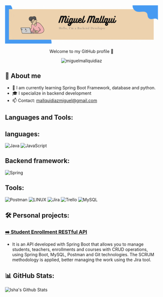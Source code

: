 <a href="#">![Logo](https://github.com/miguelmallquidiaz/miguelmallquidiaz/blob/main/banner%20GitHub.gif)
</a>
<p align="center">Welcome to my GitHub profile 👋</p>

<p align="center">
  <a><img src="https://komarev.com/ghpvc/?username=miguelmallquidiaz&label=Profile%20views&color=0e75b6&style=flat" alt="miguelmallquidiaz"></a>
</p>

## 📖 About me
* 🌱 I am currently learning Spring Boot Framework, database and python.
* 🎓 I specialize in backend development
* 📫 Contact: mallquidiazmiguel@gmail.com

## Languages and Tools:

## languages:
![Java](https://img.shields.io/badge/java-%23ED8B00.svg?style=for-the-badge&logo=java&logoColor=white) 
![JavaScript](https://img.shields.io/badge/javascript-%23323330.svg?style=for-the-badge&logo=javascript&logoColor=%23F7DF1E)

## Backend framework:
![Spring](https://img.shields.io/badge/spring-%236DB33F.svg?style=for-the-badge&logo=spring&logoColor=white) 

## Tools:
![Postman](https://img.shields.io/badge/Postman-FF6C37?style=for-the-badge&logo=postman&logoColor=white) 
![LINUX](https://img.shields.io/badge/Linux-FCC624?style=for-the-badge&logo=linux&logoColor=black) 
![Jira](https://img.shields.io/badge/jira-%230A0FFF.svg?style=for-the-badge&logo=jira&logoColor=white) 
![Trello](https://img.shields.io/badge/Trello-%23026AA7.svg?style=for-the-badge&logo=Trello&logoColor=white)
![MySQL](https://img.shields.io/badge/mysql-%2300f.svg?style=for-the-badge&logo=mysql&logoColor=white)

## 🛠️ Personal projects:

### [➡️ Student Enrollment RESTful API](https://github.com/miguelmallquidiaz/Student-Enrollment-ApiRest)
 
 * It is an API developed with Spring Boot that allows you to manage students, teachers, enrollments and courses with CRUD operations, using Spring Boot, MySQL, Postman and Git technologies. The SCRUM methodology is applied, better managing the work using the Jira tool.

## 📊 GitHub Stats:
<p align="left">
  <img alt="Isha's Github Stats" src="https://github-readme-stats.vercel.app/api?username=miguelmallquidiaz&show_icons=true&theme=radical">
</p>
